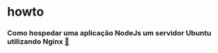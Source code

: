 # howto

### Como hospedar uma aplicação NodeJs um servidor Ubuntu utilizando Nginx [:mag_right:](nginx-nodejs12)
